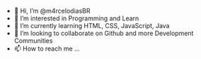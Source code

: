 - 👋 Hi, I’m @m4rcelodiasBR
- 👀 I’m interested in Programming and Learn
- 🌱 I’m currently learning HTML, CSS, JavaScript, Java
- 💞️ I’m looking to collaborate on Github and more Development Communities
- 📫 How to reach me ...

<!---
m4rcelodiasBR/m4rcelodiasBR is a ✨ special ✨ repository because its `README.md` (this file) appears on your GitHub profile.
You can click the Preview link to take a look at your changes.
--->
